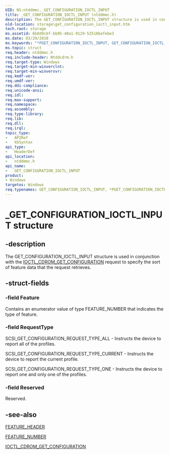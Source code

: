 ```yaml
---
UID: NS:ntddmmc._GET_CONFIGURATION_IOCTL_INPUT
title: _GET_CONFIGURATION_IOCTL_INPUT (ntddmmc.h)
description: The GET_CONFIGURATION_IOCTL_INPUT structure is used in conjunction with the IOCTL_CDROM_GET_CONFIGURATION request to specify the sort of feature data that the request retrieves.
old-location: storage\get_configuration_ioctl_input.htm
tech.root: storage
ms.assetid: 6b8d9cbf-bb05-40a1-9129-52510befebe3
ms.date: 03/29/2018
ms.keywords: "*PGET_CONFIGURATION_IOCTL_INPUT, GET_CONFIGURATION_IOCTL_INPUT, GET_CONFIGURATION_IOCTL_INPUT structure [Storage Devices], PGET_CONFIGURATION_IOCTL_INPUT, PGET_CONFIGURATION_IOCTL_INPUT structure pointer [Storage Devices], _GET_CONFIGURATION_IOCTL_INPUT, ntddmmc/GET_CONFIGURATION_IOCTL_INPUT, ntddmmc/PGET_CONFIGURATION_IOCTL_INPUT, storage.get_configuration_ioctl_input, structs-CD-ROM_1bac7730-693e-4d41-b672-260f83765e35.xml"
ms.topic: struct
req.header: ntddmmc.h
req.include-header: Ntddcdrm.h
req.target-type: Windows
req.target-min-winverclnt: 
req.target-min-winversvr: 
req.kmdf-ver: 
req.umdf-ver: 
req.ddi-compliance: 
req.unicode-ansi: 
req.idl: 
req.max-support: 
req.namespace: 
req.assembly: 
req.type-library: 
req.lib: 
req.dll: 
req.irql: 
topic_type:
-	APIRef
-	kbSyntax
api_type:
-	HeaderDef
api_location:
-	ntddmmc.h
api_name:
-	GET_CONFIGURATION_IOCTL_INPUT
product:
- Windows
targetos: Windows
req.typenames: GET_CONFIGURATION_IOCTL_INPUT, *PGET_CONFIGURATION_IOCTL_INPUT
---
```


# _GET_CONFIGURATION_IOCTL_INPUT structure


## -description


The GET_CONFIGURATION_IOCTL_INPUT structure is used in conjunction with the <a href="https://msdn.microsoft.com/library/windows/hardware/ff559334">IOCTL_CDROM_GET_CONFIGURATION</a> request to specify the sort of feature data that the request retrieves.


## -struct-fields




### -field Feature

Contains an enumerator value of type FEATURE_NUMBER that indicates the type of feature.


### -field RequestType

SCSI_GET_CONFIGURATION_REQUEST_TYPE_ALL - Instructs the device to report all of the profiles.

SCSI_GET_CONFIGURATION_REQUEST_TYPE_CURRENT - Instructs the device to report the current profile.

SCSI_GET_CONFIGURATION_REQUEST_TYPE_ONE - Instructs the device to report one and only one of the profiles.


### -field Reserved

Reserved.


## -see-also




<a href="https://msdn.microsoft.com/library/windows/hardware/ff553848">FEATURE_HEADER</a>



<a href="https://msdn.microsoft.com/library/windows/hardware/ff553850">FEATURE_NUMBER</a>



<a href="https://msdn.microsoft.com/library/windows/hardware/ff559334">IOCTL_CDROM_GET_CONFIGURATION</a>
 

 

